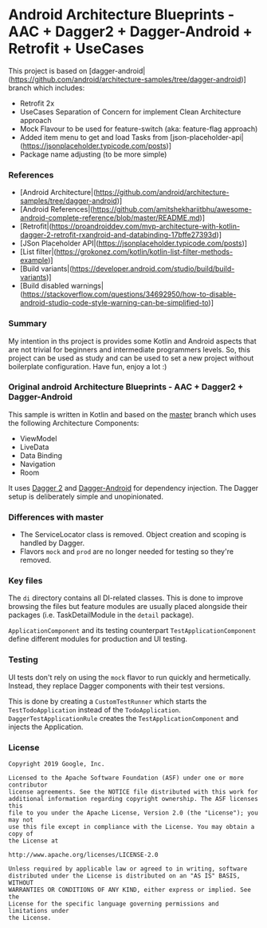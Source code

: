 # Android Architecture Blueprints - AAC + Dagger2 + Dagger-Android + Retrofit + UseCases
This project is based on [dagger-android|(https://github.com/android/architecture-samples/tree/dagger-android)]
branch which includes:
 - Retrofit 2x
 - UseCases Separation of Concern for implement Clean Architecture approach
 - Mock Flavour to be used for feature-switch (aka: feature-flag approach)
 - Added item menu to get and load Tasks from [json-placeholder-api|(https://jsonplaceholder.typicode.com/posts)]
 - Package name adjusting (to be more simple)

### References
 - [Android Architecture|(https://github.com/android/architecture-samples/tree/dagger-android)]
 - [Android References|(https://github.com/amitshekhariitbhu/awesome-android-complete-reference/blob/master/README.md)]
 - [Retrofit|(https://proandroiddev.com/mvp-architecture-with-kotlin-dagger-2-retrofit-rxandroid-and-databinding-17bffe27393d)]
 - [JSon Placeholder API|(https://jsonplaceholder.typicode.com/posts)]
 - [List filter|(https://grokonez.com/kotlin/kotlin-list-filter-methods-example)]
 - [Build variants|(https://developer.android.com/studio/build/build-variants)]
 - [Build disabled warnings|(https://stackoverflow.com/questions/34692950/how-to-disable-android-studio-code-style-warning-can-be-simplified-to)]

### Summary
My intention in ths project is provides some Kotlin and Android aspects that are not trivial for beginners and intermediate
programmers levels. So, this project can be used as study and can be used to set a new project without boilerplate configuration.
Have fun, enjoy a lot :)

### Original android Architecture Blueprints - AAC + Dagger2 + Dagger-Android

This sample is written in Kotlin and based on the
[master](https://github.com/googlesamples/android-architecture/tree/master) branch which uses
the following Architecture Components:
 - ViewModel
 - LiveData
 - Data Binding
 - Navigation
 - Room

It uses [Dagger 2](https://dagger.dev) and
[Dagger-Android](https://dagger.dev/android.html) for dependency injection. The Dagger setup is
deliberately simple and unopinionated.

### Differences with master

 - The ServiceLocator class is removed. Object creation and scoping is handled by Dagger.
 - Flavors `mock` and `prod` are no longer needed for testing so they're removed.


### Key files

The `di` directory contains all DI-related classes. This is done to improve browsing the files
but feature modules are usually placed alongside their packages (i.e. TaskDetailModule in
the `detail` package).

`ApplicationComponent` and its testing counterpart `TestApplicationComponent` define different
modules for production and UI testing.


### Testing

UI tests don't rely on using the `mock` flavor to run quickly and hermetically. Instead, they
replace Dagger components with their test versions.

This is done by creating a `CustomTestRunner`
which starts the `TestTodoApplication` instead of the `TodoApplication`. `DaggerTestApplicationRule`
creates the `TestApplicationComponent` and injects the Application.


### License


```
Copyright 2019 Google, Inc.

Licensed to the Apache Software Foundation (ASF) under one or more contributor
license agreements. See the NOTICE file distributed with this work for
additional information regarding copyright ownership. The ASF licenses this
file to you under the Apache License, Version 2.0 (the "License"); you may not
use this file except in compliance with the License. You may obtain a copy of
the License at

http://www.apache.org/licenses/LICENSE-2.0

Unless required by applicable law or agreed to in writing, software
distributed under the License is distributed on an "AS IS" BASIS, WITHOUT
WARRANTIES OR CONDITIONS OF ANY KIND, either express or implied. See the
License for the specific language governing permissions and limitations under
the License.
```
